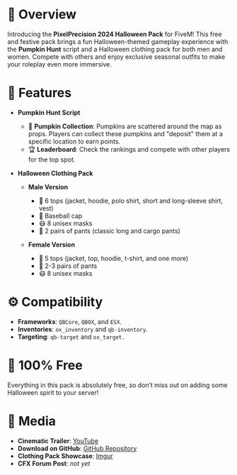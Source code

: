 # :jack_o_lantern: **Overview**

Introducing the **PixelPrecision 2024 Halloween Pack** for FiveM! This free and festive pack brings a fun Halloween-themed gameplay experience with the **Pumpkin Hunt** script and a Halloween clothing pack for both men and women. Compete with others and enjoy exclusive seasonal outfits to make your roleplay even more immersive.

# :scroll: **Features**

* **Pumpkin Hunt Script**
  * :jack_o_lantern: **Pumpkin Collection**: Pumpkins are scattered around the map as props. Players can collect these pumpkins and "deposit" them at a specific location to earn points.
  * :trophy: **Leaderboard**: Check the rankings and compete with other players for the top spot.
  
* **Halloween Clothing Pack**
  * **Male Version**
    * :shirt: 6 tops (jacket, hoodie, polo shirt, short and long-sleeve shirt, vest)
    * :billed_cap: Baseball cap
    * :mask: 8 unisex masks
    * :jeans: 2 pairs of pants (classic long and cargo pants)
    
  * **Female Version**
    * :womans_clothes: 5 tops (jacket, top, hoodie, t-shirt, and one more)
    * :jeans: 2-3 pairs of pants
    * :mask: 8 unisex masks

# :gear: **Compatibility**

* **Frameworks**: `QBCore`, `QBOX`, and `ESX`.
* **Inventories**: `ox_inventory` and `qb-inventory`.
* **Targeting**: `qb-target` and `ox_target.`

# :tada: **100% Free**

Everything in this pack is absolutely free, so don’t miss out on adding some Halloween spirit to your server!

# :movie_camera: **Media**

* **Cinematic Trailer**: [YouTube](https://www.youtube.com/watch?v=PghbQqDnTrI)
* **Download on GitHub**: [GitHub Repository](https://github.com/pixelprecisiondev/pp-halloween)
* **Clothing Pack Showcase**: [Imgur](https://imgur.com/a/B9vW7oc)
* **CFX Forum Post**: *not yet*
